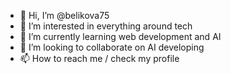 - 👋 Hi, I’m @belikova75
- 👀 I’m interested in everything around tech 
- 🌱 I’m currently learning web development and AI
- 💞️ I’m looking to collaborate on AI developing
- 📫 How to reach me / check my profile

<!---
belikova75/belikova75 is a ✨ special ✨ repository because its `README.md` (this file) appears on your GitHub profile.
You can click the Preview link to take a look at your changes.
--->
